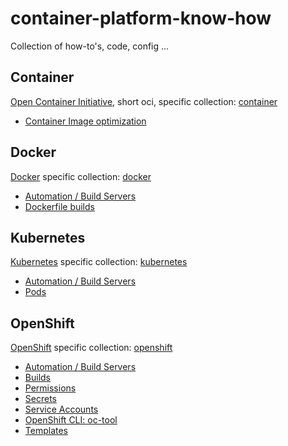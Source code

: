 # container-platform-know-how

Collection of how-to's, code, config ...

## Container

[Open Container Initiative](https://opencontainers.org/), short oci, specific collection: [container](container/)

* [Container Image optimization](container/image-optimization.md)

## Docker

[Docker](https://www.docker.com/) specific collection: [docker](docker/)

* [Automation / Build Servers](docker/automation.md)
* [Dockerfile builds](docker/dockerfiles.md)

## Kubernetes

[Kubernetes](https://kubernetes.io/) specific collection: [kubernetes](kubernetes/)

* [Automation / Build Servers](kubernetes/automation.md)
* [Pods](kubernetes/pods.md)

## OpenShift

[OpenShift](https://www.openshift.com/) specific collection: [openshift](openshift/)

* [Automation / Build Servers](openshift/automation.md)
* [Builds](openshift/builds.md)
* [Permissions](openshift/permissions/permissions.md)
* [Secrets](openshift/secrets.md)
* [Service Accounts](openshift/permissions/service-account.md)
* [OpenShift CLI: oc-tool](openshift/oc-tool.md)
* [Templates](openshift/templates/templates.md)
